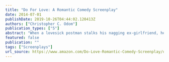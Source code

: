 ```yaml
---
title: "Do For Love: A Romantic Comedy Screenplay"
date: 2014-07-01
publishDate: 2019-10-26T04:44:02.120413Z
authors: ["Christopher C. Odom"]
publication_types: ["5"]
abstract: "When a lovesick postman stalks his nagging ex-girlfriend, he and the love-starved police lady who catches him, fall in love. - \"What you won't do, you'll for love.\"When Postman Pete gets dumped by his nagging girlfriend of five years, she's becomes a bad habit he just can't kick. Through the poor advice of his estranged buddies, Pete embarks upon a series of dating misadventures, while secretly stalking his ex, betwixt each date from hell. Pete may be a professional postal worker, but a seasoned stalker he is not. A peculiar patrolwoman, and her pointed partner are always there to intervene. Pete, on the rebound, and the patrolwoman, fond of things she shouldn't have, take a liking to each other and plan a date. But, how will the story end? DO FOR LOVE is a Romantic Screwball Comedy along the lines of SOMETHING ABOUT MARY. A risqué comedic glimpse of tangible and freaky, familiar circumstances, DO FOR LOVE is a story to which we can all relate, but try to forget."
featured: false
publication: ""
tags: ["Screenplays"]
url_source: https://www.amazon.com/Do-Love-Romantic-Comedy-Screenplay/dp/1438200935/ref=tmm_pap_swatch_0?_encoding=UTF8&qid=&sr=
---
```

